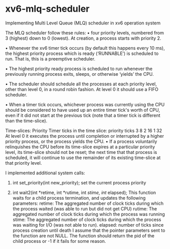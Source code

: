 # xv6-mlq-scheduler
Implementing Multi Level Queue (MLQ) scheduler in xv6 operation system


The MLQ scheduler follow these rules:
• four priority levels, numbered from 3 (highest) down to 0 (lowest).
At creation, a process starts with priority 2.

• Whenever the xv6 timer tick occurs (by default this happens every 10 ms), the highest priority process which is ready (‘RUNNABLE’) is scheduled to run. That is, this is a preemptive scheduler.

• The highest priority ready process is scheduled to run whenever the previously running process exits, sleeps, or otherwise ‘yields’ the CPU.

• The scheduler should schedule all the processes at each priority level, other than level 0, in a round robin fashion. At level 0 it should use a FIFO scheduler.

• When a timer tick occurs, whichever process was currently using the CPU should be considered to have used up an entire timer tick's worth of CPU, even if it did not start at the previous tick (note that a timer tick is different than the time-slice).

Time-slices: 
Priority Timer ticks in the time slice: 
priority   ticks
3          8
2          16
1          32
At level 0 it executes the process until completion or interrupted by a higher priority process, or the process yields the CPU.
• If a process voluntarily relinquishes the CPU before its time-slice expires at a particular priority level, its time-slice should not be reset; the next time that that process is scheduled, it will continue to use the remainder of its existing time-slice at that priority level.

I implemented additional system calls: 
1. int set_priority(int new_priority);
set the current process priority

2. int wait2(int *retime, int *rutime, int *stime, int* elapsed);
This function waits for a child process termination, and updates the following parameters:
retime: The aggregated number of clock ticks during which the process waited (was able to
run but did not get CPU)
rutime: The aggregated number of clock ticks during which the process was running
stime: The aggregated number of clock ticks during which the process was waiting for I/O
(was not able to run).
elapsed: number of ticks since process creation until death
I assume that the pointer parameters sent to the function are not NULL.
The function should return the pid of the child process or -1 if it fails for some reason.
